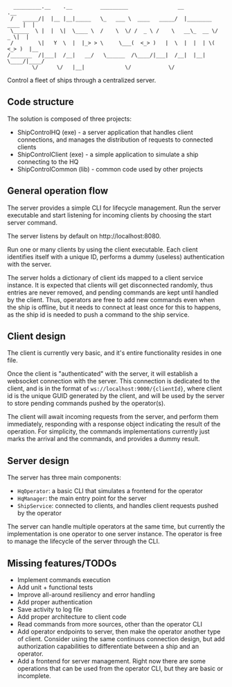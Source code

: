 ```
  _________.__    .__         _________                __                .__   
 /   _____/|  |__ |__|_____   \_   ___ \  ____   _____/  |________  ____ |  |  
 \_____  \ |  |  \|  \____ \  /    \  \/ /  _ \ /    \   __\_  __ \/  _ \|  |  
 /        \|   Y  \  |  |_> > \     \___(  <_> )   |  \  |  |  | \(  <_> )  |__
/_______  /|___|  /__|   __/   \______  /\____/|___|  /__|  |__|   \____/|____/
        \/      \/   |__|             \/            \/                         
```
Control a fleet of ships through a centralized server.

## Code structure
The solution is composed of three projects:
* ShipControlHQ (exe) - a server application that handles client connections, and manages the distribution of requests to connected clients
* ShipControlClient (exe) - a simple application to simulate a ship connecting to the HQ
* ShipControlCommon (lib) - common code used by other projects

## General operation flow
The server provides a simple CLI for lifecycle management. Run the server executable and start listening for incoming clients by choosing the start server command.

The server listens by default on http://localhost:8080.

Run one or many clients by using the client executable. Each client identifies itself with a unique ID, performs a dummy (useless) authentication with the server.

The server holds a dictionary of client ids mapped to a client service instance. It is expected that clients will get disconnected randomly, thus entries are never removed, and pending commands are kept until handled by the client. Thus, operators are free to add new commands even when the ship is offline, but it needs to connect at least once for this to happens, as the ship id is needed to push a command to the ship service.

## Client design
The client is currently very basic, and it's entire functionality resides in one file.

Once the client is "authenticated" with the server, it will establish a websocket connection with the server. This connection is dedicated to the client, and is in the format of `ws://localhost:9000/{clientId}`, where client id is the unique GUID generated by the client, and will be used by the server to store pending commands pushed by the operator(s).

The client will await incoming requests from the server, and perform them immediately, responding with a response object indicating the result of the operation. For simplicity, the commands implementations currently just marks the arrival and the commands, and provides a dummy result.

## Server design
The server has three main components:
* `HqOperator`: a basic CLI that simulates a frontend for the operator
* `HqManager`: the main entry point for the server
* `ShipService`: connected to clients, and handles client requests pushed by the operator

The server can handle multiple operators at the same time, but currently the implementation is one operator to one server instance. The operator is free to manage the lifecycle of the server through the CLI.

## Missing features/TODOs
* Implement commands execution
* Add unit + functional tests
* Improve all-around resiliency and error handling
* Add proper authentication
* Save activity to log file
* Add proper architecture to client code
* Read commands from more sources, other than the operator CLI
* Add operator endpoints to server, then make the operator another type of client. Consider using the same continuos connection design, but add authorization capabilities to differentiate between a ship and an operator.
* Add a frontend for server management. Right now there are some operations that can be used from the operator CLI, but they are basic or incomplete.
